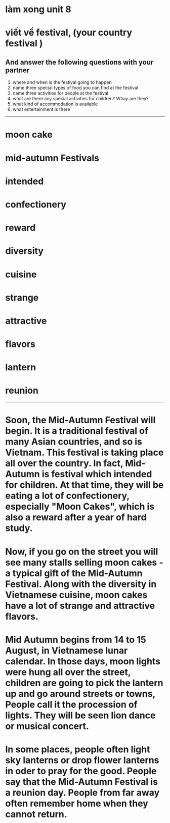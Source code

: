 # làm xong unit 8
# viết về festival, (your country festival )
## And answer the following questions with your partner
1. where and when is the festival going to happen
2. name three special types of food you can find at the festival
3. name three activities for people at the festival
4. what are there any special activities for children? Whay are they?
5. what kind of accommodation is available
6. what entertainment is there

_________________________________________________________________

# moon cake
# mid-autumn Festivals
# intended
# confectionery
# reward
# diversity
# cuisine
# strange
# attractive
# flavors
# lantern
# reunion
_________________________________________________________________

#     Soon, the Mid-Autumn Festival will begin. It is a traditional festival of many Asian countries, and so is Vietnam. This festival is taking place all over the country. In fact, Mid-Autumn is festival which intended for children. At that time, they will be eating a lot of confectionery, especially "Moon Cakes", which is also a reward after a year of hard study.

#    Now, if you go on the street you will see many stalls selling moon cakes - a typical gift of the Mid-Autumn Festival. Along with the diversity in Vietnamese cuisine, moon cakes have a lot of strange and attractive flavors.

#    Mid Autumn begins from 14 to 15 August, in Vietnamese lunar calendar. In those days, moon lights were hung all over the street, children are going to pick the lantern up and go around streets or towns, People call it the procession of lights.  They will be seen lion dance or musical concert.

#    In some places, people often light sky lanterns or drop flower lanterns in oder to pray for the good. People say that the Mid-Autumn Festival is a reunion day. People from far away often remember home when they cannot return.
